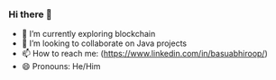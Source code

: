 ### Hi there 👋

- 🌱 I’m currently exploring blockchain
- 👯 I’m looking to collaborate on Java projects
- 📫 How to reach me: (https://www.linkedin.com/in/basuabhiroop/)
- 😄 Pronouns: He/Him
